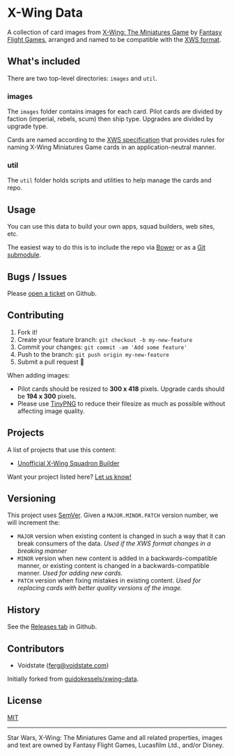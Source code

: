 # X-Wing Data

A collection of card images from [X-Wing: The Miniatures Game](https://www.fantasyflightgames.com/en/products/x-wing/) by [Fantasy Flight Games](http://fantasyflightgames.com/), arranged and named to be compatible with the [XWS format](https://github.com/elistevens/xws-spec).

## What's included

There are two top-level directories: `images` and `util`.

### images

The `images` folder contains images for each card. Pilot cards are divided by faction (imperial, rebels, scum) then ship type. Upgrades are divided by upgrade type.

Cards are named according to the [XWS specification](https://github.com/elistevens/xws-spec) that provides rules for naming X-Wing Miniatures Game cards in an application-neutral manner.

### util

The `util` folder holds scripts and utilities to help manage the cards and repo.

## Usage

You can use this data to build your own apps, squad builders, web sites, etc.

The easiest way to do this is to include the repo via [Bower](http://bower.io/) or as a [Git submodule](https://git-scm.com/book/en/v2/Git-Tools-Submodules#Starting-with-Submodules).

## Bugs / Issues

Please [open a ticket](https://github.com/voidstate/xwing-card-images/issues) on Github.

## Contributing

1. Fork it!
2. Create your feature branch: `git checkout -b my-new-feature`
3. Commit your changes: `git commit -am 'Add some feature'`
4. Push to the branch: `git push origin my-new-feature`
5. Submit a pull request :tada:

When adding images:
* Pilot cards should be resized to **300 x 418** pixels. Upgrade cards should be **194 x 300** pixels.
* Please use [TinyPNG](https://tinypng.com/) to reduce their filesize as much as possible without affecting image quality.

## Projects

A list of projects that use this content:

- [Unofficial X-Wing Squadron Builder](http://xwing-builder.co.uk)

Want your project listed here? [Let us know!](https://github.com/voidstate/xwing-card-images/issues/new?title=Add%20Project)

## Versioning

This project uses [SemVer](http://semver.org/). Given a `MAJOR.MINOR.PATCH` version number, we will increment the:
- `MAJOR` version when existing content is changed in such a way that it can break consumers of the data. *Used if the XWS format changes in a breaking manner*
- `MINOR` version when new content is added in a backwards-compatible manner, or existing content is changed in a backwards-compatible manner. *Used for adding new cards.*
- `PATCH` version when fixing mistakes in existing content. *Used for replacing cards with better quality versions of the image.*

## History

See the [Releases tab](https://github.com/voidstate/xwing-card-images/releases) in Github.

## Contributors

- Voidstate (ferg@voidstate.com)

Initially forked from [guidokessels/xwing-data](https://github.com/guidokessels/xwing-data).

## License
[MIT](http://guidokessels.mit-license.org/)

---

Star Wars, X-Wing: The Miniatures Game and all related properties, images and text are owned by Fantasy Flight Games, Lucasfilm Ltd., and/or Disney.


